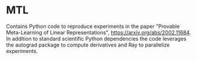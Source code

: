 # MTL

Contains Python code to reproduce experiments in the paper "Provable Meta-Learning of Linear Representations", https://arxiv.org/abs/2002.11684. In addition to standard scientific Python dependencies the code leverages the autograd package to compute derivatives and Ray to parallelize experiments.
